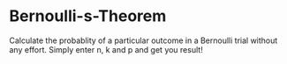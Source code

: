 # Bernoulli-s-Theorem
Calculate the probablity of a particular outcome in a Bernoulli trial without any effort. Simply enter n, k and p and get you result!
